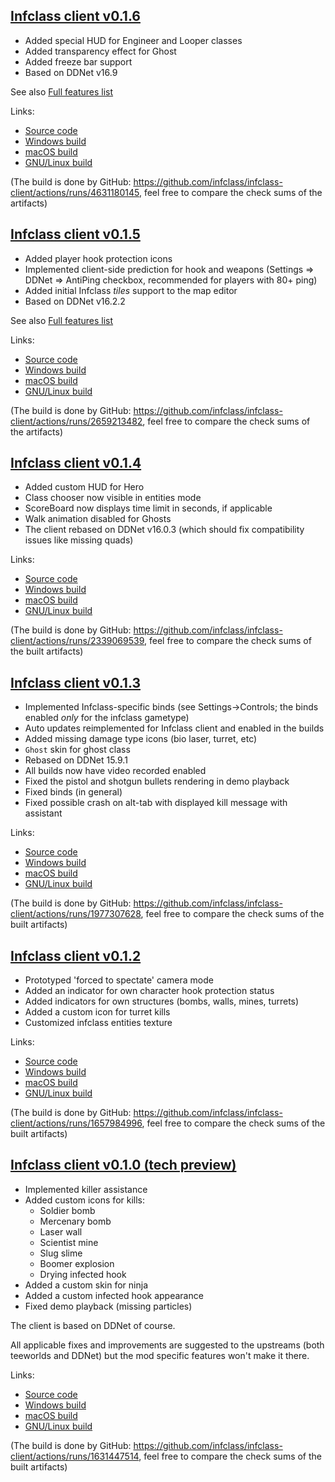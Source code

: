 ## [Infclass client v0.1.6](https://github.com/infclass/infclass-client/releases/tag/v0.1.6)

- Added special HUD for Engineer and Looper classes
- Added transparency effect for Ghost
- Added freeze bar support
- Based on DDNet v16.9

See also [Full features list](https://infclass.github.io/features)

Links:
- [Source code](https://github.com/infclass/infclass-client/releases/tag/v0.1.6)
- [Windows build](https://github.com/infclass/infclass-client/releases/download/v0.1.6/Infclass-0.1.6-win64.zip)
- [macOS build](https://github.com/infclass/infclass-client/releases/download/v0.1.6/Infclass-0.1.6-macos.dmg)
- [GNU/Linux build](https://github.com/infclass/infclass-client/releases/download/v0.1.6/Infclass-0.1.6-linux_x86_64.tar.xz)

(The build is done by GitHub: https://github.com/infclass/infclass-client/actions/runs/4631180145, feel free to compare the check sums of the artifacts)

## [Infclass client v0.1.5](https://github.com/infclass/infclass-client/releases/tag/v0.1.5)

- Added player hook protection icons
- Implemented client-side prediction for hook and weapons (Settings ⇒ DDNet ⇒ AntiPing checkbox, recommended for players with 80+ ping)
- Added initial Infclass *tiles* support to the map editor
- Based on DDNet v16.2.2

See also [Full features list](https://infclass.github.io/features)

Links:
- [Source code](https://github.com/infclass/infclass-client/releases/tag/v0.1.5)
- [Windows build](https://github.com/infclass/infclass-client/releases/download/v0.1.5/Infclass-0.1.5-win64.zip)
- [macOS build](https://github.com/infclass/infclass-client/releases/download/v0.1.5/Infclass-0.1.5-macos.dmg)
- [GNU/Linux build](https://github.com/infclass/infclass-client/releases/download/v0.1.5/Infclass-0.1.5-linux_x86_64.tar.xz)

(The build is done by GitHub: https://github.com/infclass/infclass-client/actions/runs/2659213482, feel free to compare the check sums of the artifacts)

## [Infclass client v0.1.4](https://github.com/infclass/infclass-client/releases/tag/v0.1.4)

- Added custom HUD for Hero
- Class chooser now visible in entities mode
- ScoreBoard now displays time limit in seconds, if applicable
- Walk animation disabled for Ghosts
- The client rebased on DDNet v16.0.3 (which should fix compatibility issues like missing quads)

Links:
- [Source code](https://github.com/infclass/infclass-client/releases/tag/v0.1.4)
- [Windows build](https://github.com/infclass/infclass-client/releases/download/v0.1.4/Infclass-0.1.4-win64.zip)
- [macOS build](https://github.com/infclass/infclass-client/releases/download/v0.1.4/Infclass-0.1.4-macos.dmg)
- [GNU/Linux build](https://github.com/infclass/infclass-client/releases/download/v0.1.4/Infclass-0.1.4-linux_x86_64.tar.xz)

(The build is done by GitHub: https://github.com/infclass/infclass-client/actions/runs/2339069539, feel free to compare the check sums of the built artifacts)

## [Infclass client v0.1.3](https://github.com/infclass/infclass-client/releases/tag/v0.1.3)

- Implemented Infclass-specific binds (see Settings->Controls; the binds enabled *only* for the infclass gametype)
- Auto updates reimplemented for Infclass client and enabled in the builds
- Added missing damage type icons (bio laser, turret, etc)
- `Ghost` skin for ghost class
- Rebased on DDNet 15.9.1
- All builds now have video recorded enabled
- Fixed the pistol and shotgun bullets rendering in demo playback
- Fixed binds (in general)
- Fixed possible crash on alt-tab with displayed kill message with assistant

Links:
- [Source code](https://github.com/infclass/infclass-client/releases/tag/v0.1.3)
- [Windows build](https://github.com/infclass/infclass-client/releases/download/v0.1.3/Infclass-0.1.3-win64.zip)
- [macOS build](https://github.com/infclass/infclass-client/releases/download/v0.1.3/Infclass-0.1.3-macos.dmg)
- [GNU/Linux build](https://github.com/infclass/infclass-client/releases/download/v0.1.3/Infclass-0.1.3-linux_x86_64.tar.xz)

(The build is done by GitHub: https://github.com/infclass/infclass-client/actions/runs/1977307628, feel free to compare the check sums of the built artifacts)

## [Infclass client v0.1.2](https://github.com/infclass/infclass-client/releases/tag/v0.1.2)

- Prototyped 'forced to spectate' camera mode
- Added an indicator for own character hook protection status
- Added indicators for own structures (bombs, walls, mines, turrets)
- Added a custom icon for turret kills
- Customized infclass entities texture

Links:
- [Source code](https://github.com/infclass/infclass-client/releases/tag/v0.1.2)
- [Windows build](https://github.com/infclass/infclass-client/releases/download/v0.1.2/Infclass-0.1.2-win64.zip)
- [macOS build](https://github.com/infclass/infclass-client/releases/download/v0.1.2/Infclass-0.1.2-macos.dmg)
- [GNU/Linux build](https://github.com/infclass/infclass-client/releases/download/v0.1.2/Infclass-0.1.2-linux_x86_64.tar.xz)

(The build is done by GitHub: https://github.com/infclass/infclass-client/actions/runs/1657984996, feel free to compare the check sums of the built artifacts)

## [Infclass client v0.1.0 (tech preview)](https://github.com/infclass/infclass-client/releases/tag/v0.1.0)

- Implemented killer assistance
- Added custom icons for kills:
  - Soldier bomb
  - Mercenary bomb
  - Laser wall
  - Scientist mine
  - Slug slime
  - Boomer explosion
  - Drying infected hook
- Added a custom skin for ninja
- Added a custom infected hook appearance
- Fixed demo playback (missing particles)

The client is based on DDNet of course. 

All applicable fixes and improvements are suggested to the upstreams (both teeworlds and DDNet) but the mod specific features won't make it there.

Links:
- [Source code](https://github.com/infclass/infclass-client/releases/tag/v0.1.0)
- [Windows build](https://github.com/infclass/infclass-client/releases/download/v0.1.0/Infclass-0.1.0-win64.zip)
- [macOS build](https://github.com/infclass/infclass-client/releases/download/v0.1.0/Infclass-0.1.0-macos.dmg)
- [GNU/Linux build](https://github.com/infclass/infclass-client/releases/download/v0.1.0/Infclass-0.1.0-linux_x86_64.tar.xz)

(The build is done by GitHub: https://github.com/infclass/infclass-client/actions/runs/1631447514, feel free to compare the check sums of the built artifacts)
